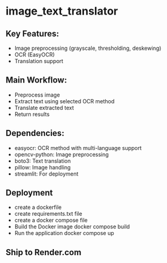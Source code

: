 # image_text_translator

## Key Features:
* Image preprocessing (grayscale, thresholding, deskewing)
* OCR (EasyOCR)
* Translation support

## Main Workflow:
* Preprocess image
* Extract text using selected OCR method
* Translate extracted text
* Return results

## Dependencies:
* easyocr: OCR method with multi-language support
* opencv-python: Image preprocessing
* boto3: Text translation
* pillow: Image handling
* streamlit: For deployment

## Deployment
* create a dockerfile
* create requirements.txt file
* create a docker compose file
* Build the Docker image
  docker compose build
* Run the application
  docker compose up

## Ship to Render.com
